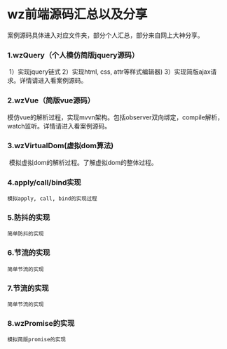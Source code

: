 # wz前端源码汇总以及分享

案例源码具体进入对应文件夹，部分个人汇总，部分来自网上大神分享。

### 1.wzQuery（个人模仿简版jquery源码）

​       1）实现jquery链式 2）实现html, css, attr等样式编辑器)   3）实现简版ajax请求。详情请进入看案例源码。

### 2.wzVue（简版vue源码）

​    模仿vue的解析过程，实现mvvn架构。包括observer双向绑定，compile解析，watch监听。详情请进入看案例源码。

### 3.wzVirtualDom(虚拟dom算法)

​	模拟虚拟dom的解析过程。了解虚拟dom的整体过程。

### 4.apply/call/bind实现

	模拟apply, call, bind的实现过程

### 5.防抖的实现

	简单防抖的实现
	
### 6.节流的实现

	简单节流的实现
	
### 7.节流的实现

	简单节流的实现
	
### 8.wzPromise的实现

	模拟简版promise的实现